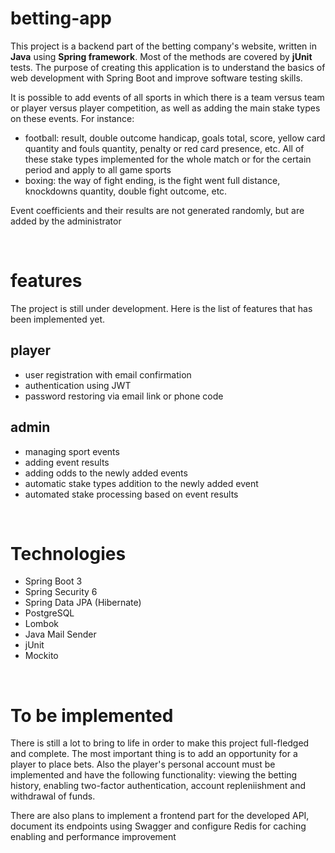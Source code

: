 # betting-app

This project is a backend part of the betting company's website, written in <b>Java</b> using <b>Spring framework</b>. Most of the methods are covered by <b>jUnit</b> tests. The purpose of creating this application is to understand the basics of web development with Spring Boot and improve software testing skills.

It is possible to add events of all sports in which there is a team versus team or player versus player competition, as well as adding the main stake types on these events. For instance:
- football: result, double outcome handicap, goals total, score, yellow card quantity and fouls quantity, penalty or red card presence, etc. All of these stake types implemented for the whole match or for the certain period and apply to all game sports
- boxing: the way of fight ending, is the fight went full distance, knockdowns quantity, double fight outcome, etc. 

Event coefficients and their results are not generated randomly, but are added by the administrator

<br>

# features

The project is still under development. Here is the list of features that has been implemented yet.

## player

- user registration with email confirmation
- authentication using JWT
- password restoring via email link or phone code

## admin

- managing sport events
- adding event results
- adding odds to the newly added events
- automatic stake types addition to the newly added event
- automated stake processing based on event results
<br>

# Technologies

- Spring Boot 3
- Spring Security 6
- Spring Data JPA (Hibernate)
- PostgreSQL
- Lombok
- Java Mail Sender
- jUnit
- Mockito

<br>

# To be implemented

There is still a lot to bring to life in order to make this project full-fledged and complete. The most important thing is to add an opportunity for a player to place bets. Also the player's personal account must be implemented and have the following functionality: viewing the betting history, enabling two-factor authentication, account repleniishment and withdrawal of funds. 

There are also plans to implement a frontend part for the developed API, document its endpoints using Swagger and configure Redis for caching enabling and performance improvement

